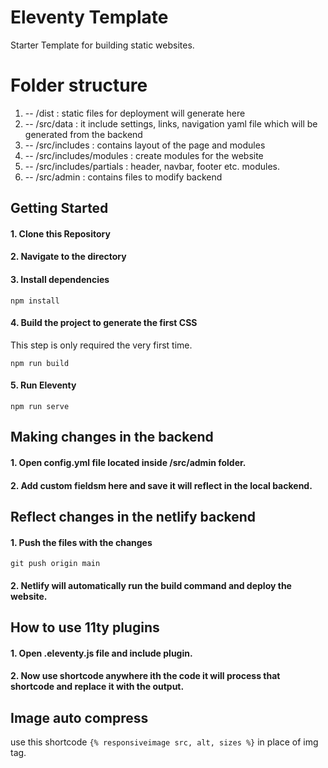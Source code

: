 # Eleventy Template

Starter Template for building static websites.

# Folder structure
   1. -- /dist : static files for deployment will generate here
   2. -- /src/data : it include settings, links, navigation yaml file which will be generated from the backend  
   3. -- /src/includes : contains layout of the page and modules
   4. -- /src/includes/modules : create modules for the website
   5. -- /src/includes/partials : header, navbar, footer etc. modules.
   5. -- /src/admin : contains files to modify backend 

## Getting Started

#### 1\. Clone this Repository

#### 2\. Navigate to the directory

#### 3\. Install dependencies

```
npm install
```

#### 4\. Build the project to generate the first CSS

This step is only required the very first time.

```
npm run build
```

#### 5\. Run Eleventy

```
npm run serve
```

## Making changes in the backend

#### 1\. Open config.yml file located inside /src/admin folder.

#### 2\. Add custom fieldsm here and save it will reflect in the local backend.

## Reflect changes in the netlify backend

#### 1\. Push the files with the changes 

```
git push origin main
````

#### 2\. Netlify will automatically run the build command and deploy the website. 

## How to use 11ty plugins

#### 1\. Open .eleventy.js file and include plugin. 

#### 2\. Now use shortcode anywhere ith the code it will process that shortcode and replace it with the output.

## Image auto compress

use this shortcode ```{% responsiveimage src, alt, sizes %}``` in place of img tag.

